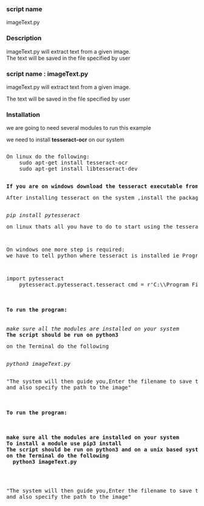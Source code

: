 <h3>script name</h3> 
<p>imageText.py</p>

<h3>Description</h3>
<p>imageText.py will extract text from a given image.<br>
The text will be saved in the file specified by user</p>
<h3>script name : imageText.py</h3>

<p>imageText.py will extract text from a given image.</p>
<p>The text will be saved in the file specified by user</p>

<h3>Installation</h3>
<p>we are going to need several modules to run this example</p>
<p>we need to install <b>tesseract-ocr</b> on our system</p>
<pre><p>On linux do the following:
	sudo apt-get install tesseract-ocr
	sudo apt-get install libtesseract-dev
</p><pre>	
<b>If you are on windows download the tesseract executable from their website</b>
<p>After installing tesseract on the system ,install the package through pip</p>
<i>pip install pytesseract</i>
<p>on linux thats all you have to do to start using the tesseract<p>
<p>On windows one more step is required: <br>we have to tell python where tesseract is installed ie Program files</p>
<pre>import pytesseract
	pytesseract.pytesseract.tesseract_cmd = r'C:\\Program Files\\Tesseract-OCR\\tesseract.exe'
</pre>	
<h4>To run the program:</h4>
<i>make sure all the modules are installed on your system</i>
<b>The script should be run on python3</b> 
<p>on the Terminal do the following</p>
<i>python3 imageText.py </i>

<p>"The system will then guide you,Enter the filename to save the text
and also specify the path to the image"</p>
<h4>To run the program:</h4>
<pre><b>make sure all the modules are installed on your system
To install a module use pip3 install <module name>
The script should be run on python3 and on a unix based system
on the Terminal do the following
  python3 imageText.py </b></pre>

"The system will then guide you,Enter the filename to save the text
and also specify the path to the image"


